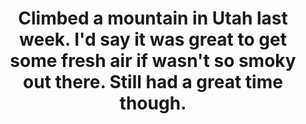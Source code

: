 ---
categories: [photos]
title: Climbed a mountain in Utah last week. I'd say it was great to get some fresh air if wasn't so smoky out there. Still had a great time though.
thumbnail: https://scontent.cdninstagram.com/hphotos-xaf1/t51.2885-15/s640x640/sh0.08/e35/11821891_1606852992917172_1106674673_n.jpg
added-at: August 23, 2015 at 02:11PM
source: https://instagram.com/p/6vEdvcoyUJ/
---
